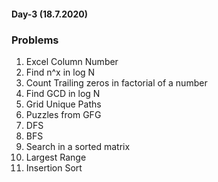 #### Day-3 (18.7.2020)

### Problems

1) Excel Column Number
2) Find n^x in log N
3) Count Trailing zeros in factorial of a number
4) Find GCD in log N
5) Grid Unique Paths
6) Puzzles from GFG
7) DFS
8) BFS
9) Search in a sorted matrix
10) Largest Range
11) Insertion Sort
